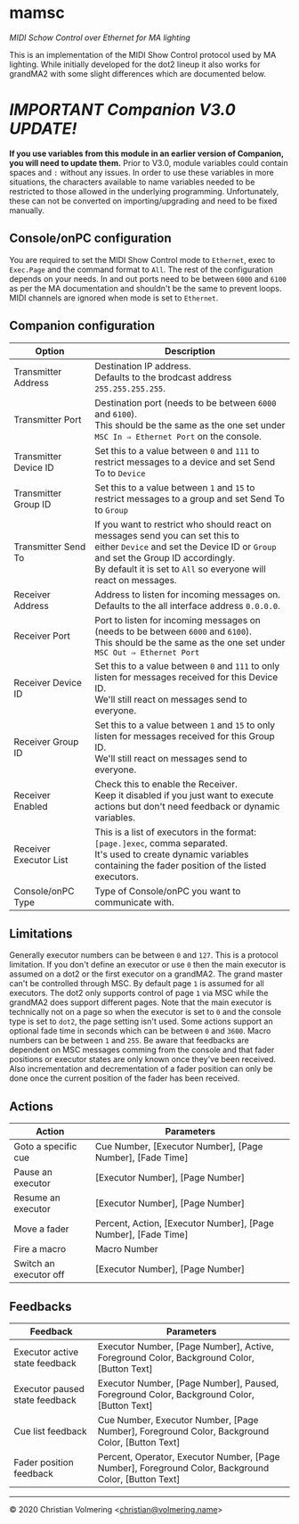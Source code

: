 # mamsc
*MIDI Schow Control over Ethernet for MA lighting*

This is an implementation of the MIDI Show Control protocol used by MA lighting.
While initially developed for the dot2 lineup it also works for grandMA2 with some slight differences which are documented below.

# *IMPORTANT Companion V3.0 UPDATE!*
**If you use variables from this module in an earlier version of Companion, you will need to update them.**
Prior to V3.0, module variables could contain spaces and `:` without any issues. In order to use these variables in more situations,
the characters available to name variables needed to be restricted to those allowed in the underlying programming. Unfortunately,
these can not be converted on importing/upgrading and need to be fixed manually.

## Console/onPC configuration
You are required to set the MIDI Show Control mode to `Ethernet`, exec to `Exec.Page` and the command format to `All`.
The rest of the configuration depends on your needs.
In and out ports need to be between `6000` and `6100` as per the MA documentation and shouldn't be the same to prevent loops.
MIDI channels are ignored when mode is set to `Ethernet`.

## Companion configuration
| Option | Description |
| --- | --- |
| Transmitter Address | Destination IP address.<br>Defaults to the brodcast address `255.255.255.255`. |
| Transmitter Port | Destination port (needs to be between `6000` and `6100`).<br>This should be the same as the one set under `MSC In ⇒ Ethernet Port` on the console. |
| Transmitter Device ID | Set this to a value between `0` and `111` to restrict messages to a device and set Send To to `Device` |
| Transmitter Group ID | Set this to a value between `1` and `15` to restrict messages to a group and set Send To to `Group` |
| Transmitter Send To | If you want to restrict who should react on messages send you can set this to<br> either `Device` and set the Device ID or `Group` and set the Group ID accordingly.<br>By default it is set to `All` so everyone will react on messages. |
| Receiver Address | Address to listen for incoming messages on.<br>Defaults to the all interface address `0.0.0.0`. |
| Receiver Port | Port to listen for incoming messages on (needs to be between `6000` and `6100`).<br>This should be the same as the one set under `MSC Out ⇒ Ethernet Port` |
| Receiver Device ID | Set this to a value between `0` and `111` to only listen for messages received for this Device ID.<br>We'll still react on messages send to everyone. |
| Receiver Group ID | Set this to a value between `1` and `15` to only listen for messages received for this Group ID.<br>We'll still react on messages send to everyone. |
| Receiver Enabled | Check this to enable the Receiver.<br>Keep it disabled if you just want to execute actions but don't need feedback or dynamic variables. |
| Receiver Executor List | This is a list of executors in the format: `[page.]exec`, comma separated.<br>It's used to create dynamic variables containing the fader position of the listed executors. |
| Console/onPC Type | Type of Console/onPC you want to communicate with. |

## Limitations
Generally executor numbers can be between `0` and `127`. This is a protocol limitation.
If you don't define an executor or use `0` then the main executor is assumed on a dot2 or the first executor on a grandMA2. The grand master can't be controlled through MSC.
By default page `1` is assumed for all executors. The dot2 only supports control of page `1` via MSC while the grandMA2 does support different pages. Note that the main executor is technically not on a page so when the executor is set to `0` and the console type is set to `dot2`, the page setting isn't used.
Some actions support an optional fade time in seconds which can be between `0` and `3600`.
Macro numbers can be between `1` and `255`.
Be aware that feedbacks are dependent on MSC messages comming from the console and that fader positions or executor states are only known once they've been received. Also incrementation and decrementation of a fader position can only be done once the current position of the fader has been received.

## Actions
| Action | Parameters |
| --- | --- |
| Goto a specific cue | Cue Number, [Executor Number], [Page Number], [Fade Time] |
| Pause an executor | [Executor Number], [Page Number] |
| Resume an executor | [Executor Number], [Page Number] |
| Move a fader | Percent, Action, [Executor Number], [Page Number], [Fade Time] |
| Fire a macro | Macro Number |
| Switch an executor off | [Executor Number], [Page Number] |

## Feedbacks
| Feedback | Parameters |
| --- | --- |
| Executor active state feedback | Executor Number, [Page Number], Active, Foreground Color, Background Color, [Button Text] |
| Executor paused state feedback | Executor Number, [Page Number], Paused, Foreground Color, Background Color, [Button Text] |
| Cue list feedback | Cue Number, Executor Number, [Page Number], Foreground Color, Background Color, [Button Text] |
| Fader position feedback | Percent, Operator, Executor Number, [Page Number], Foreground Color, Background Color, [Button Text] |

* * *

&copy; 2020 Christian Volmering &lt;christian@volmering.name&gt;
